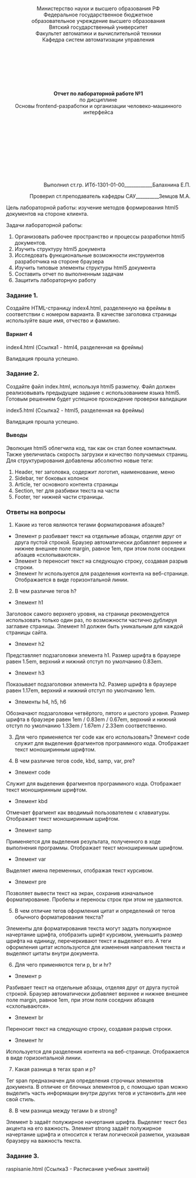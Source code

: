 


<p align="center"> Министерство науки и высшего образования РФ<br>
Федеральное государственное бюджетное <br>
образовательное учреждение высшего образования<br>
Вятский государственный университет<br>
Факультет автоматики и вычислительной техники<br>
Кафедра систем автоматизации управления</p>
<br>
<br>
<br>
<br>
<br>
<br>

<p align="center">
<b>Отчет по лабораторной работе №1</b> <br>
  по дисциплине<br>
  Основы frontend-разработки и организации человеко-машинного интерфейса 
</p>
<br>
<br>
<br>
<br>
<br>
<br>
<br>
<br>
<br>
<p align="right">Выполнил ст.гр. ИТб-1301-01-00____________Балахнина Е.П.</p>
<p align="right">Проверил ст.преподаватель кафедры САУ__________Земцов М.А.</p>



Цель лабораторной работы: изучение методов формирования html5 документов на стороне клиента.

Задачи лабораторной работы:
  1. Организовать рабочее пространство и процессы разработки html5 документов.
  2. Изучить структуру html5 документа
  3. Исследовать функциональные возможности инструментов разработчика на стороне браузера
  4. Изучить типовые элементы структуры html5 документа
  5. Составить отчет по выполненным задачам
  6. Защитить лабораторную работу

### Задание 1. ###
Создайте HTML-страницу index4.html, разделенную на фреймы в соответствии с номером варианта. В качестве заголовка страницы используйте ваше имя, отчество и фамилию. 

#### Вариант 4 ####
index4.html  (Ссылка1 - html4, разделенная на фреймы)

Валидация прошла успешно.

### Задание 2. ###
Создайте файл index.html, используя html5 разметку. Файл должен реализовывать предыдущее задание с использованием языка html5. Готовым решением будет успешное прохождение проверки валидации 

index5.html (Ссылка2 - html5, разделенная на фреймы)

Валидация прошла успешно.

#### Выводы ####

Эволюция html5 облегчила код, так как он стал более компактным. Также увеличилась скорость загрузки и качество получаемых страниц. 
Для структурирования добавлены абсолютно новые теги:
1. Header, тег заголовка, содержит логотип, наименование, меню
2. Sidebar, тег боковых колонок
3. Article, тег основного контента страницы
4. Section, тег для разбивки текста на части
5. Footer, тег нижней части страницы.

### Ответы на вопросы ###

1. Какие из тегов являются тегами форматирования абзацев?

+ Элемент p разбивает текст на отдельные абзацы, отделяя друг от друга пустой строкой. Браузер автоматически добавляет верхнее и нижнее внешнее поле margin, равное 1em, при этом поля соседних абзацев «схлопываются».
+ Элемент b переносит текст на следующую строку, создавая разрыв строки.
+ Элемент hr используется для разделения контента на веб-странице. Отображается в виде горизонтальной линии.

2. В чем различие тегов h?
+ Элемент h1

Заголовок самого верхнего уровня, на странице рекомендуется использовать только один раз, по возможности частично дублируя заглавие страницы. Элемент h1 должен быть уникальным для каждой страницы сайта.
+ Элемент h2

Представляет подзаголовки элемента h1. Размер шрифта в браузере равен 1.5em, верхний и нижний отступ по умолчанию 0.83em.
+ Элемент h3

Показывает подзаголовки элемента h2. Размер шрифта в браузере равен 1.17em, верхний и нижний отступ по умолчанию 1em.
+ Элементы h4, h5, h6

Обозначают подзаголовки четвёртого, пятого и шестого уровня. Размер шрифта в браузере равен 1em / 0.83em / 0.67em, верхний и нижний отступ по умолчанию 1.33em / 1.67em / 2.33em соответственно.

3. Для чего применяется тег code как его использовать?
Элемент code cлужит для выделения фрагментов программного кода. Отображает текст моноширинным шрифтом.

4. В чем различие тегов code, kbd, samp, var, pre?
+ Элемент code

Служит для выделения фрагментов программного кода. Отображает текст моноширинным шрифтом.

+ Элемент kbd

Отмечает фрагмент как вводимый пользователем с клавиатуры. Отображает текст моноширинным шрифтом.
  
+  Элемент samp

Применяется для выделения результата, полученного в ходе выполнения программы. Отображает текст моноширинным шрифтом.
  
+ Элемент var

Выделяет имена переменных, отображая текст курсивом.

+ Элемент pre

Позволяет вывести текст на экран, сохранив изначальное форматирование. Пробелы и переносы строк при этом не удаляются.

5. В чем отличие тегов оформления цитат и определений от тегов обычного форматирования текста?

Элементы для форматирования текста могут задать полужирное начертание шрифта, отобразить шрифт курсивом, уменьшить размер шрифта на единицу, перечеркивают текст и выделяют его. А теги оформления цитат используются для изменения направления текста и выделяют цитаты внутри документа.

6. Для чего применяются теги p, br и hr?

+ Элемент p

Разбивает текст на отдельные абзацы, отделяя друг от друга пустой строкой. Браузер автоматически добавляет верхнее и нижнее внешнее поле margin, равное 1em, при этом поля соседних абзацев «схлопываются».

+  Элемент br

Переносит текст на следующую строку, создавая разрыв строки.

+ Элемент hr

Используется для разделения контента на веб-странице. Отображается в виде горизонтальной линии.

7. Какая разница в тегах span и p?

Тег span предназначен для определения строчных элементов документа. В отличие от блочных элементов p, с помощью span можно выделить часть информации внутри других тегов и установить для нее свой стиль.

8. В чем разница между тегами b и strong?

Элемент b задаёт полужирное начертания шрифта. Выделяет текст без акцента на его важность. Элемент strong задаёт полужирное начертание шрифта и относится к тегам логической разметки, указывая браузеру на важность текста.

### Задание 3. ###

raspisanie.html  (Ссылка3 - Расписание учебных занятий)

